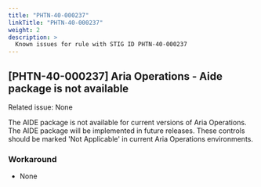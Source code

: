 ```yaml
---
title: "PHTN-40-000237"
linkTitle: "PHTN-40-000237"
weight: 2
description: >
  Known issues for rule with STIG ID PHTN-40-000237
---
```

## [PHTN-40-000237] Aria Operations - Aide package is not available
Related issue: None

The AIDE package is not available for current versions of Aria Operations. The AIDE package will be implemented in future releases. These controls should be marked 'Not Applicable' in current Aria Operations environments.

### Workaround
- None
